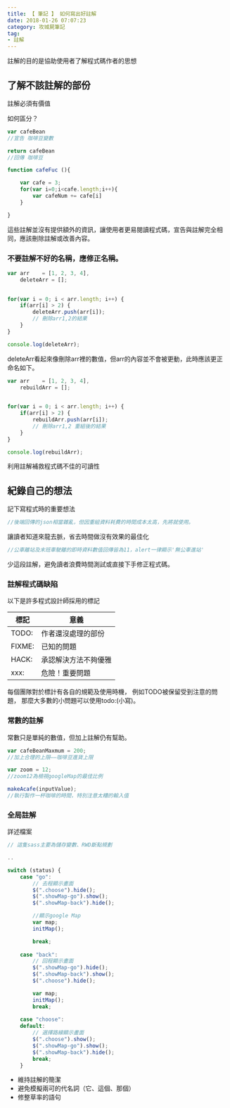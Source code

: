 ```yaml
---
title: 【 筆記 】 如何寫出好註解
date: 2018-01-26 07:07:23
category: 攻城屍筆記
tag: 
- 註解
---
```


註解的目的是協助使用者了解程式碼作者的思想

<!-- more -->

## 了解不該註解的部份

註解必須有價值

如何區分？


```js
var cafeBean
//宣告 咖啡豆變數

return cafeBean
//回傳 咖啡豆
```

```js
function cafeFuc (){

    var cafe = 3;
    for(var i=0;i<cafe.length;i++){
        var cafeNum += cafe[i]
    }

}
```

這些註解並沒有提供額外的資訊，讓使用者更易閱讀程式碼，宣告與註解完全相同，應該刪除註解或改善內容。


### 不要註解不好的名稱，應修正名稱。

```js
var arr    = [1, 2, 3, 4],  
    deleteArr = [];
    

for(var i = 0; i < arr.length; i++) {  
    if(arr[i] > 2) {
        deleteArr.push(arr[i]);
        // 刪除arr1,2的結果
    }
}

console.log(deleteArr);
```
deleteArr看起來像刪除arr裡的數值，但arr的內容並不會被更動，此時應該更正命名如下。

```js
var arr    = [1, 2, 3, 4],  
    rebuildArr = [];
    

for(var i = 0; i < arr.length; i++) {  
    if(arr[i] > 2) {
        rebuildArr.push(arr[i]);
        // 刪除arr1,2 重組後的結果
    }
}

console.log(rebuildArr);
```

利用註解補救程式碼不佳的可讀性

## 紀錄自己的想法

記下寫程式時的重要想法

```js
//後端回傳的json相當雜亂，但因重組資料耗費的時間成本太高，先將就使用。
```

讓讀者知道來龍去脈，省去時間做沒有效果的最佳化

```js
//公車離站及末班車駛離的即時資料數值回傳皆為11，alert一律顯示'無公車進站'
```

少這段註解，避免讀者浪費時間測試或直接下手修正程式碼。

### 註解程式碼缺陷

以下是許多程式設計師採用的標記

| 標記 | 意義 |
| ---- |---- |
| TODO: | 作者還沒處理的部份 |
| FIXME: | 已知的問題 |
| HACK: | 承認解決方法不夠優雅 |
| xxx: | 危險！重要問題 |

每個團隊對於標計有各自的規範及使用時機，
例如TODO被保留受到注意的問題，
那麼大多數的小問題可以使用todo:(小寫)。

### 常數的註解

常數只是單純的數值，但加上註解仍有幫助。

```js
var cafeBeanMaxmum = 200;
//加上合理的上限——咖啡豆進貨上限
```

```js
var zoom = 12;
//zoom12為檢視googleMap的最佳比例
```
```js
makeAcafe(inputValue);
//執行製作一杯咖啡的時間，特別注意太糟的輸入值
```

### 全局註解

詳述檔案

```js
// 這隻sass主要為儲存變數、RWD斷點規劃

..

```

```js
switch (status) {
    case "go":
        // 去程顯示畫面
        $(".choose").hide();
        $(".showMap-go").show();
        $(".showMap-back").hide();

        //顯示google Map
        var map;
        initMap();

        break;
        
    case "back":
        // 回程顯示畫面
        $(".showMap-go").hide();
        $(".showMap-back").show();
        $(".choose").hide();

        var map;
        initMap();
        break;
        
    case "choose":
    default:
        // 選擇路線顯示畫面
        $(".choose").show();
        $(".showMap-go").show();
        $(".showMap-back").hide();
        break;
    }
```


* 維持註解的簡潔
* 避免模擬兩可的代名詞（它、這個、那個）
* 修整草率的語句
